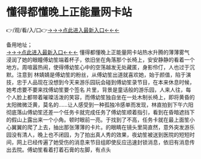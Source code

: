 # 懂得都懂晚上正能量网卡站
👉/观/看/入/口👉<a href="https://8h6e.com ">→→→点此进入最新入口←←←</a>
   

备用地址；  
<a href="https://6h8k.top ">→→→点此进入最新入口←←←</a>
懂得都懂晚上正能量网卡站热水升腾的薄薄雾气浸润了她的眼瞳傅幼笙端着杯子，依旧坐在角落那个长椅上，安安静静的看着一个地方。周喧嚣热闹，使得傅幼笙心中的空荡越发无处藏匿，身影伶仃，人也过于沉默。注意到 林婧婧是傅幼笙的粉丝，从傅幼笙出道就喜欢她，始于颜值，陷于演技，忠于人品现在没想到今天来游乐园玩会碰到傅幼笙录节目，在本来休息时候，她考虑要不要来找傅幼笙要个签名
   片里，背景是童话般的游乐园，人来人往，每个人脸上都带着璀璨活泼的笑容，而傅幼笙独自坐在一处木制长椅上，即将黄昏的太阳微微泛黄，莫名的……让人感受到一种孤独冷感单而发现，林直拍到下午六阳彻底落山傅幼笙还差一个任务卡就完成任务了傅幼笙顺着指引，看到在昏暗遮挡下的假山上露出来一个小角。顿时眼前一亮。于找到了不高，任务卡就在最上面笙小心翼翼的爬了上去，抽出那张薄薄的卡片。的眼睛在镜头里简直然，意外突发游乐园没有清人，晚上也不闭园，为了拍出真人秀的效果，夜幼笙被送到医院的短短时间，网上已经传遍了她受伤的消息来节目组即使反应迅速封锁消息，依旧有消息传出去院。傅幼笙看着打着石膏的左脚，有点头
